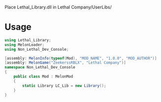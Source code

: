 Place Lethal_Library.dll in Lethal Company/UserLibs/
# Usage
```cs
using Lethal_Library;
using MelonLoader;
using Non_Lethal_Dev_Console;

[assembly: MelonInfo(typeof(Mod), "MOD_NAME", "1.0.0", "MOD_AUTHOR")]
[assembly: MelonGame("ZeekerssRBLX", "Lethal Company")]
namespace Non_Lethal_Dev_Console
{
    public class Mod : MelonMod
    {
        static Library LC_Lib = new Library();
    }
}
```
